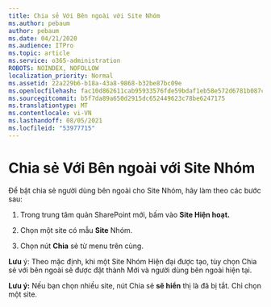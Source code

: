 ```yaml
---
title: Chia sẻ Với Bên ngoài với Site Nhóm
ms.author: pebaum
author: pebaum
ms.date: 04/21/2020
ms.audience: ITPro
ms.topic: article
ms.service: o365-administration
ROBOTS: NOINDEX, NOFOLLOW
localization_priority: Normal
ms.assetid: 22a229b6-b18a-43a8-9868-b32be87bc09e
ms.openlocfilehash: fac10d862611cab95933576fde59bdaf1eb58e572d6781b087c48d2c332e205d
ms.sourcegitcommit: b5f7da89a650d2915dc652449623c78be6247175
ms.translationtype: MT
ms.contentlocale: vi-VN
ms.lasthandoff: 08/05/2021
ms.locfileid: "53977715"
---
```

# <a name="external-sharing-with-a-team-site"></a>Chia sẻ Với Bên ngoài với Site Nhóm

Để bật chia sẻ người dùng bên ngoài cho Site Nhóm, hãy làm theo các bước sau: 
  
1. Trong trung tâm quản SharePoint mới, bấm vào **Site Hiện hoạt.**
  
2. Chọn một site có mẫu **Site** Nhóm. 
  
3. Chọn nút **Chia** sẻ từ menu trên cùng. 
  
 **Lưu** ý: Theo mặc định, khi một Site Nhóm Hiện đại được tạo, tùy chọn Chia sẻ với bên ngoài sẽ được đặt thành Mới và người dùng bên ngoài hiện tại. 
  
 **Lưu ý:** Nếu bạn chọn nhiều site, nút Chia sẻ **sẽ hiển** thị là đã bị tắt. Chỉ chọn một site. 
  

